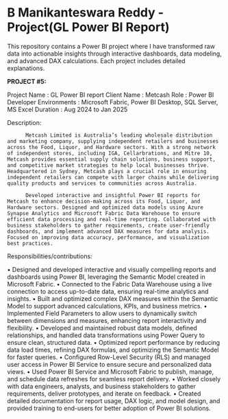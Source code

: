 # B Manikanteswara Reddy - Project(GL Power BI Report)
This repository contains a Power BI project where I have transformed raw data into actionable insights through interactive dashboards, data modeling, and advanced DAX calculations. Each project includes detailed explanations. 

**PROJECT #5:**

Project Name  : GL Power BI report
Client Name   : Metcash
Role	    : Power BI Developer
Environments  : Microsoft Fabric, Power BI Desktop, SQL Server, MS Excel
Duration      : Aug 2024 to Jan 2025

Description:
          
          Metcash Limited is Australia’s leading wholesale distribution and marketing company, supplying independent retailers and businesses across the Food, Liquor, and Hardware sectors. With a strong network of independent stores, including IGA, Cellarbrations, and Mitre 10, Metcash provides essential supply chain solutions, business support, and competitive market strategies to help local businesses thrive. Headquartered in Sydney, Metcash plays a crucial role in ensuring independent retailers can compete with larger chains while delivering quality products and services to communities across Australia.
          
          Developed interactive and insightful Power BI reports for Metcash to enhance decision-making across its Food, Liquor, and Hardware sectors. Designed and optimized data models using Azure Synapse Analytics and Microsoft Fabric Data Warehouse to ensure efficient data processing and real-time reporting. Collaborated with business stakeholders to gather requirements, create user-friendly dashboards, and implement advanced DAX measures for data analysis. Focused on improving data accuracy, performance, and visualization best practices.

Responsibilities/contributions: 

• Designed and developed interactive and visually compelling reports and dashboards using Power BI, leveraging the Semantic Model created in Microsoft Fabric.
• Connected to the Fabric Data Warehouse using a live connection to access up-to-date data, ensuring real-time analytics and insights.
• Built and optimized complex DAX measures within the Semantic Model to support advanced calculations, KPIs, and business metrics.
• Implemented Field Parameters to allow users to dynamically switch between dimensions and measures, enhancing report interactivity and flexibility.
• Developed and maintained robust data models, defined relationships, and handled data transformations using Power Query to ensure clean, structured data.
• Optimized report performance by reducing data load times, refining DAX formulas, and optimizing the Semantic Model for faster queries.
• Configured Row-Level Security (RLS) and managed user access in Power BI Service to ensure secure and personalized data views.
• Used Power BI Service and Microsoft Fabric to publish, manage, and schedule data refreshes for seamless report delivery.
• Worked closely with data engineers, analysts, and business stakeholders to gather requirements, deliver prototypes, and iterate on feedback.
• Created detailed documentation for report usage, DAX logic, and model design, and provided training to end-users for better adoption of Power BI solutions.   
